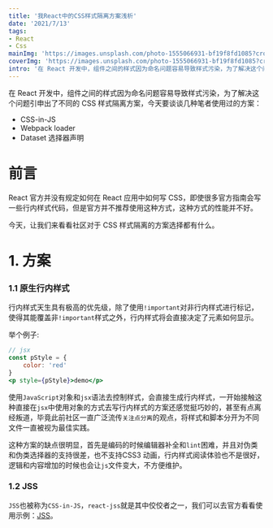 ```yaml
---
title: '我React中的CSS样式隔离方案浅析'
date: '2021/7/13'
tags:
- React
- Css
mainImg: 'https://images.unsplash.com/photo-1555066931-bf19f8fd1085?crop=entropy&cs=tinysrgb&fit=max&fm=jpg&ixid=MnwxNjUyNjZ8MHwxfHJhbmRvbXx8fHx8fHx8fDE2MjYxMjA2NjU&ixlib=rb-1.2.1&q=80&w=1080'
coverImg: 'https://images.unsplash.com/photo-1555066931-bf19f8fd1085?crop=entropy&cs=tinysrgb&fit=max&fm=jpg&ixid=MnwxNjUyNjZ8MHwxfHJhbmRvbXx8fHx8fHx8fDE2MjYxMjA2NjU&ixlib=rb-1.2.1&q=80&w=400'
intro: '在 React 开发中，组件之间的样式因为命名问题容易导致样式污染，为了解决这个问题引申出了不同的 CSS 样式隔离方案，今天谈谈笔者使用过的几种选择。'
---
```


在 React 开发中，组件之间的样式因为命名问题容易导致样式污染，为了解决这个问题引申出了不同的 CSS 样式隔离方案，今天要谈谈几种笔者使用过的方案：

- CSS-in-JS
- Webpack loader
- Dataset 选择器声明

# 前言

React 官方并没有规定如何在 React 应用中如何写 CSS，即使很多官方指南会写一些行内样式代码，但是官方并不推荐使用这种方式，这种方式的性能并不好。

今天，让我们来看看社区对于 CSS 样式隔离的方案选择都有什么。

# 1. 方案

### 1.1 原生行内样式

行内样式天生具有极高的优先级，除了使用`!important`对非行内样式进行标记，使得其能覆盖非`!important`样式之外，行内样式将会直接决定了元素如何显示。

举个例子:

```jsx
// jsx
const pStyle = {
 	color: 'red'
}
<p style={pStyle}>demo</p>
```

使用`JavaScript`对象和`jsx`语法去控制样式，会直接生成行内样式，一开始接触这种直接在`jsx`中使用对象的方式去写行内样式的方案还感觉挺巧妙的，甚至有点离经叛道，毕竟此前社区一直广泛流传`关注点分离`的观点，将样式和脚本分开为不同文件一直被视为最佳实践。

这种方案的缺点很明显，首先是编码的时候编辑器补全和`lint`困难，并且对伪类和伪类选择器的支持很差，也不支持CSS3 动画，行内样式阅读体验也不是很好，逻辑和内容增加的时候也会让`js`文件变大，不方便维护。

### 1.2 JSS

`JSS`也被称为`CSS-in-JS`，`react-jss`就是其中佼佼者之一，我们可以去官方看看使用示例：[JSS](https://cssinjs.org/react-jss/?v=v10.7.1)。

